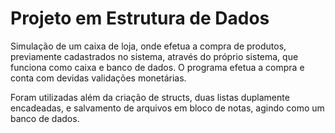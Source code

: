 # Projeto em Estrutura de Dados

Simulação de um caixa de loja, onde efetua a compra de produtos, 
previamente cadastrados no sistema, através do próprio sistema, que funciona
como caixa e banco de dados. O programa efetua a compra e conta com devidas 
validações monetárias. 

Foram utilizadas além da criação de structs, duas listas duplamente encadeadas,
e salvamento de arquivos em bloco de notas, agindo como um banco de dados. 
 
